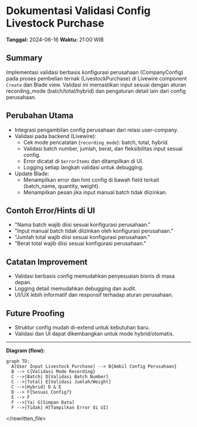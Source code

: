 # Dokumentasi Validasi Config Livestock Purchase

**Tanggal:** 2024-06-16
**Waktu:** 21:00 WIB

## Summary

Implementasi validasi berbasis konfigurasi perusahaan (CompanyConfig) pada proses pembelian ternak (LivestockPurchase) di Livewire component `Create` dan Blade view. Validasi ini memastikan input sesuai dengan aturan recording_mode (batch/total/hybrid) dan pengaturan detail lain dari config perusahaan.

## Perubahan Utama

-   Integrasi pengambilan config perusahaan dari relasi user-company.
-   Validasi pada backend (Livewire):
    -   Cek mode pencatatan (`recording_mode`): batch, total, hybrid.
    -   Validasi batch number, jumlah, berat, dan fleksibilitas input sesuai config.
    -   Error dicatat di `$errorItems` dan ditampilkan di UI.
    -   Logging setiap langkah validasi untuk debugging.
-   Update Blade:
    -   Menampilkan error dan hint config di bawah field terkait (batch_name, quantity, weight).
    -   Menampilkan pesan jika input manual batch tidak diizinkan.

## Contoh Error/Hints di UI

-   "Nama batch wajib diisi sesuai konfigurasi perusahaan."
-   "Input manual batch tidak diizinkan oleh konfigurasi perusahaan."
-   "Jumlah total wajib diisi sesuai konfigurasi perusahaan."
-   "Berat total wajib diisi sesuai konfigurasi perusahaan."

## Catatan Improvement

-   Validasi berbasis config memudahkan penyesuaian bisnis di masa depan.
-   Logging detail memudahkan debugging dan audit.
-   UI/UX lebih informatif dan responsif terhadap aturan perusahaan.

## Future Proofing

-   Struktur config mudah di-extend untuk kebutuhan baru.
-   Validasi dan UI dapat dikembangkan untuk mode hybrid/otomatis.

---

**Diagram (flow):**

```mermaid
graph TD;
  A[User Input Livestock Purchase] --> B{Ambil Config Perusahaan}
  B --> C{Validasi Mode Recording}
  C -->|Batch| D[Validasi Batch Number]
  C -->|Total| E[Validasi Jumlah/Weight]
  C -->|Hybrid| D & E
  D --> F{Sesuai Config?}
  E --> F
  F -->|Ya| G[Simpan Data]
  F -->|Tidak| H[Tampilkan Error di UI]
```

</rewritten_file>
